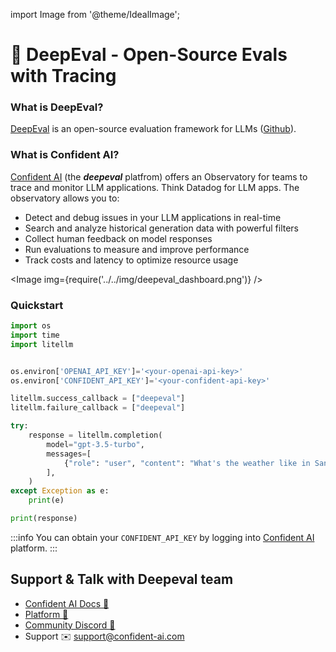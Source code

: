import Image from '@theme/IdealImage';

# 🔭 DeepEval - Open-Source Evals with Tracing

### What is DeepEval?
[DeepEval](https://deepeval.com) is an open-source evaluation framework for LLMs ([Github](https://github.com/confident-ai/deepeval)). 

### What is Confident AI?

[Confident AI](https://documentation.confident-ai.com) (the ***deepeval*** platfrom) offers an Observatory for teams to trace and monitor LLM applications. Think Datadog for LLM apps. The observatory allows you to:

- Detect and debug issues in your LLM applications in real-time
- Search and analyze historical generation data with powerful filters
- Collect human feedback on model responses
- Run evaluations to measure and improve performance
- Track costs and latency to optimize resource usage

<Image img={require('../../img/deepeval_dashboard.png')} />

### Quickstart

```python
import os
import time
import litellm


os.environ['OPENAI_API_KEY']='<your-openai-api-key>'
os.environ['CONFIDENT_API_KEY']='<your-confident-api-key>'

litellm.success_callback = ["deepeval"]
litellm.failure_callback = ["deepeval"]

try:
    response = litellm.completion(
        model="gpt-3.5-turbo",
        messages=[
            {"role": "user", "content": "What's the weather like in San Francisco?"}
        ],
    )
except Exception as e:
    print(e)

print(response)
```

:::info
You can obtain your `CONFIDENT_API_KEY` by logging into [Confident AI](https://app.confident-ai.com/project) platform. 
:::

## Support & Talk with Deepeval team
- [Confident AI Docs 📝](https://documentation.confident-ai.com)
- [Platform 🚀](https://confident-ai.com)
- [Community Discord 💭](https://discord.gg/wuPM9dRgDw)
- Support ✉️ support@confident-ai.com